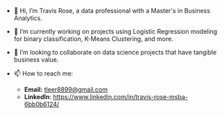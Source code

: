 - 👋 Hi, I’m Travis Rose, a data professional with a Master's in Business Analytics.
- 🌱 I’m currently working on projects using Logistic Regression modeling for binary classification, K-Means Clustering, and more. 
- 💞️ I’m looking to collaborate on data science projects that have tangible business value.
- 📫 How to reach me:

  -  **Email:** tleer8899@gmail.com 
  -  **LinkedIn**: https://www.linkedin.com/in/travis-rose-msba-6bb0b6124/
